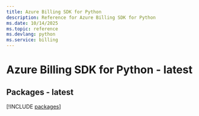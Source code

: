 ```yaml
---
title: Azure Billing SDK for Python
description: Reference for Azure Billing SDK for Python
ms.date: 10/14/2025
ms.topic: reference
ms.devlang: python
ms.service: billing
---
```

# Azure Billing SDK for Python - latest
## Packages - latest
[!INCLUDE [packages](billing-index.md)]